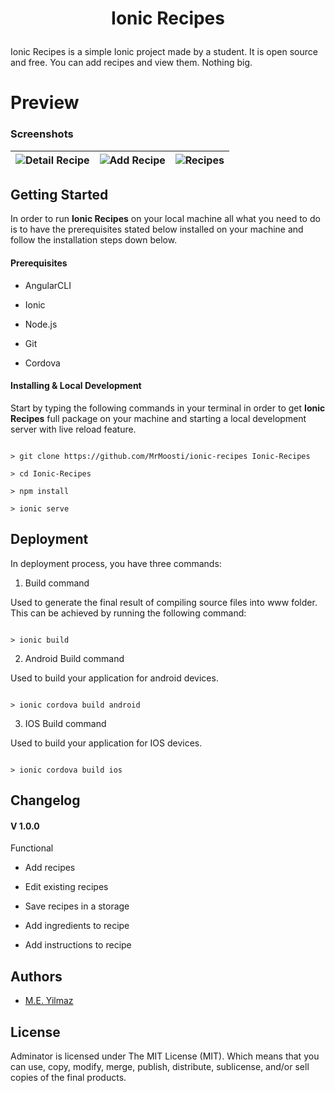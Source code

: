 
  

<h1  align="center">

Ionic Recipes

</h1>

Ionic Recipes is a simple Ionic project made by a student. It is open source and free. You can add recipes and view them. Nothing big.

  

# Preview

  

### Screenshots
| ![Detail Recipe](https://imgur.com/Y2oYIXx.png)|![Add Recipe](https://i.imgur.com/cHbMH68.png) | ![Recipes](https://imgur.com/0szdoxX.png)|
| ------- | ----| ------- |

## Getting Started

In order to run **Ionic Recipes** on your local machine all what you need to do is to have the prerequisites stated below installed on your machine and follow the installation steps down below.

  

#### Prerequisites

- AngularCLI

- Ionic

- Node.js

- Git

- Cordova

  

#### Installing & Local Development

Start by typing the following commands in your terminal in order to get **Ionic Recipes** full package on your machine and starting a local development server with live reload feature.

  

```

> git clone https://github.com/MrMoosti/ionic-recipes Ionic-Recipes

> cd Ionic-Recipes

> npm install

> ionic serve

```

## Deployment

In deployment process, you have three commands:

  

1. Build command

Used to generate the final result of compiling source files into www folder. This can be achieved by running the following command:

```

> ionic build

```

  

2. Android Build command

Used to build your application for android devices.

```

> ionic cordova build android

```

  

3. IOS Build command

Used to build your application for IOS devices.

```

> ionic cordova build ios

```

  

## Changelog

#### V 1.0.0

Functional

- Add recipes

- Edit existing recipes

- Save recipes in a storage

- Add ingredients to recipe

- Add instructions to recipe

  

## Authors

-  [M.E. Yilmaz](https://www.meyilmaz.com)

  

## License

  

Adminator is licensed under The MIT License (MIT). Which means that you can use, copy, modify, merge, publish, distribute, sublicense, and/or sell copies of the final products.
